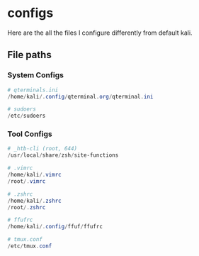 # configs

Here are the all the files I configure differently from default kali.

## File paths

### System Configs

```powershell
# qterminals.ini
/home/kali/.config/qterminal.org/qterminal.ini

# sudoers
/etc/sudoers
```

### Tool Configs

```powershell
# _htb-cli (root, 644)
/usr/local/share/zsh/site-functions

# .vimrc
/home/kali/.vimrc
/root/.vimrc

# .zshrc
/home/kali/.zshrc
/root/.zshrc

# ffufrc
/home/kali/.config/ffuf/ffufrc

# tmux.conf
/etc/tmux.conf
```

